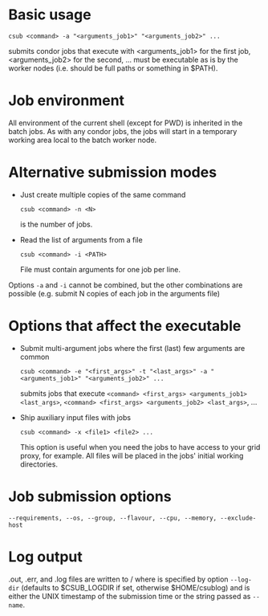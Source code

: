 Basic usage
===========

`csub <command> -a "<arguments_job1>" "<arguments_job2>" ...`

submits condor jobs that execute <command> with <arguments_job1> for the first job, <arguments_job2> for the second, ...
<command> must be executable as is by the worker nodes (i.e. should be full paths or something in $PATH).

Job environment
===============

All environment of the current shell (except for PWD) is inherited in the batch jobs. As with any condor jobs, the jobs will start in a temporary working area local to the batch worker node.

Alternative submission modes
============================

* Just create multiple copies of the same command

   `csub <command> -n <N>`
   
   <N> is the number of jobs.
* Read the list of arguments from a file

   `csub <command> -i <PATH>`
   
   File must contain arguments for one job per line.
   
Options `-a` and `-i` cannot be combined, but the other combinations are possible (e.g. submit N copies of each job in the arguments file)

Options that affect the executable
==================================

* Submit multi-argument jobs where the first (last) few arguments are common

   `csub <command> -e "<first_args>" -t "<last_args>" -a "<arguments_job1>" "<arguments_job2>" ...`
   
   submits jobs that execute `<command> <first_args> <arguments_job1> <last_args>`, `<command> <first_args> <arguments_job2> <last_args>`, ...
* Ship auxiliary input files with jobs

   `csub <command> -x <file1> <file2> ...`
   
   This option is useful when you need the jobs to have access to your grid proxy, for example. All files will be placed in the jobs' initial working directories.
   
Job submission options
======================

`--requirements, --os, --group, --flavour, --cpu, --memory, --exclude-host`

Log output
==========

.out, .err, and .log files are written to <logdir>/<tag> where <logdir> is specified by option `--log-dir` (defaults to $CSUB_LOGDIR if set, otherwise $HOME/csublog) and <tag> is either the UNIX timestamp of the submission time or the string passed as `--name`.
